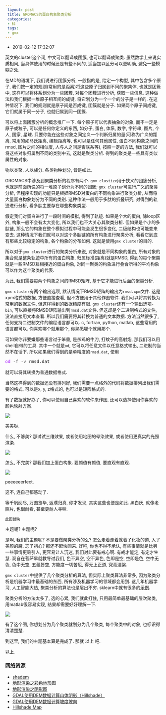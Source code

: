```yaml
---
 layout: post
 title: GROMACS的蛋白构象聚类分析
 categories:
 - 科
 tags:
 - gmx
---
```


- 2019-02-12 17:32:07

英文的cluster这个词, 中文可以翻译成团簇, 也可以翻译成聚类. 虽然数学上来说实质相同, 当具体使用的时候还是有些不同的, 适当加以区分可以更明确, 避免一些模糊之处.

在MD的语境下, 我们说进行团簇分析, 一般指的是, 给定一个构型, 其中包含多个原子, 我们按一定的规则(常用的是距离)将这些原子归属到不同的聚集体, 也就是团簇中, 这样可以将体系划分为一些团簇, 对每个团簇进行分析, 获取一些信息. 这种做法和我们根据一堆原子相互间的成键, 将它划分为一个一个的分子是一样的. 在这种情况下, 我们的规则就是原子间是否成键, 团簇就是分子. 如果两个原子间成键, 它们就属于同一分子, 也就归属到同一团簇.

可以将上面团簇分析的概念推广一下. 每个原子可以代表抽象的对象, 而不一定是原子或粒子, 可以是任何你定义的东西, 如分子, 蛋白, 体系, 数字, 字符串, 图片, 个人, 国家, 星球. 只要你能在这些对象之间定义一个判断归属的量(可称为广义的距离, 常用的如马氏距离, 编辑距离等, 也可以是任何其他属性, 蛋白不同构象之间的rmsd, 图片之间的相似度, 人与人之间是否联系等), 按照一定的方法, 我们就可以将这些对象归属到不同的类别中去, 这就是聚类分析. 得到的聚类是一些具有类似属性的对象.

物以类聚, 人以族分. 各类物种划分, 皆是如此.

GROMACS中涉及到聚类分析的程序有两个. `gmx clustize`用于狭义的团簇分析, 也就是前面所说的将一堆原子划分为不同的团簇; `gmx cluster`可进行广义的聚类分析, 但程序实现的功能只是根据RMSD对蛋白的不同构象进行聚类分析, 从而将大量蛋白构象划分为不同的类别. 这种作法一般用于多肽的折叠研究, 对得到的轨迹进行分析, 看多肽主要存在哪些构象类型.

假定我们对蛋白进行了一段时间的模拟, 得到了轨迹. 如果是个大的蛋白, 除loop区外, 构象一般不会有太大变化, 所以我们也不大关心其聚类分析. 但如果是个小的多肽链, 那么它的构象在整个模拟过程中可能会发生很多变化, 二级结构也可能变来变去. 这种情况下我们就可以对这个多肽链的所有构象进行聚类分析, 看看它到底有那些比较稳定的构象, 各个构象的分布如何. 这就是使用`gmx cluster`的目的.

所以对于`gmx cluster`进行的聚类分析来说, 对象就是不同构象的蛋白, 所有对象的集合就是整条轨迹中所有的蛋白构象, 归属标准(距离)就是RMSD, 得到的每个聚类就是一些RMSD互相接近的蛋白构象, 对同一聚类的构象进行叠合所得的平均构象可以作为这个聚类的代表.

为此, 我们需要每两个构象之间的RMSD矩阵, 基于它才能进行后面的聚类分析.

`gmx cluster`有两个输出选项, 默认情况下RMSD矩阵的输出为`rmsd.xpm`文件. 这是xpm格式的数据, 方便直接查看, 但不方便用于其他作图软件. 我们可以将其转换为常用的数据文件, 但这样得到的数据精度有限. `gmx cluster`还有一个输出选项`-bin`, 可以直接将RMSD矩阵输出到`rmsd.dat`文件. 但这却是个二进制格式的文件, 没法直接用文本查看. 所以我们需要将其转换为普通的文本数据. 方法当然很多了, 任何支持二进制文件的编程语言都可以. c, fortran, python, matlab, 这些常用的语言都可以. 你喜欢哪个就用那个, 你熟悉哪个就用那个.

可如果你非要嫌那些语言过于笨重, 是杀鸡的牛刀, 打蚊子的高射炮, 那我们可以用shell自带的工具. 其中一个就是`od`, 它可以将任意文件以任意格式输出, 二进制的当然不在话下. 所以如果我们得到的是单精度的`rmsd.dat`, 使用

<div class="highlight"><pre style="line-height:125%"><span style="color:#A2F">od</span> <span style="color:#666">-f</span> <span style="color:#666">-v</span> rmsd.dat</pre></div>

就可以将其转换为普通数据格式.

当然这样得到的数据还没有排列好, 我们需要一点格外的代码将数据排列出我们需要的格式, 可以是x, y, z格式的, 也可以是矩阵格式的.

有了数据就好办了, 你可以使用自己喜欢的软件来作图, 还可以选择使用你喜欢的[颜色映射方案](http://jerkwin.github.io/2019/02/08/gnuplot%E5%88%86%E6%AE%B5%E6%8B%9F%E5%90%88%E9%A2%9C%E8%89%B2%E6%98%A0%E5%B0%84%E8%A1%A8%E8%BE%BE%E5%BC%8F/).

![](https://jerkwin.github.io/pic/gmxcluster_cm.png)

美美哒.

什么, 不够美? 那试试三维效果, 或者使用地图的晕染效果, 或者使用更真实的光照渲染.

![](https://jerkwin.github.io/pic/gmxcluster_3d.png)

怎么, 不完美? 那我们加上蛋白构象. 要颜值有颜值, 要直观有直观.

![](https://jerkwin.github.io/pic/gmxcluster_mol.png)

peeeeeerfect.

这不, 连自己都感动了.

等千帆阅尽, 万图览毕, 返璞归真, 你才发现, 其实这些也便是如此. 黑白灰, 就像老照片, 也很耐看, 甚至更耐人寻味.

	此图暂缺

主题呢? 主题呢?

是啊, 我们的主题呢? 不是要做聚类分析的么? 怎么走着走着就着了化妆的道, 入了美颜的魔, 忘了初心? 那还不赶快回来. 好吧, 你也不得不承认, 有些事情就是比另一些事情更吸引人, 更容易让人沉迷, 我们对此要有戒心啊. 有戒才能定, 有定才生慧. 观自在菩萨早就教导过我们, 色不异空, 空不异色, 色即是空, 空即是色, 空中无色, 色中无空, 五蕴皆空, 方能度一切苦厄, 得无上正道, 究竟涅槃.

`gmx cluster`中提供了几个聚类分析的算法, 但实际上聚类算法非常多, 因为聚类分析是机器学习中最基础的东西, 所有涉及机器学习的领域都会用到. 这几年机器学习, 人工智能大热, 聚类分析的算法也是层出不穷. sklearn中就有很多的[示例](https://scikit-learn.org/stable/modules/clustering.html).

聚类分析的方法太多了, 选的心累, 我们就此打住, 只用最简单最基础的层次聚类, 用matlab很容易实现, 结果却需要好好理解一下.

![](https://jerkwin.github.io/pic/gmxcluster_hie.png)

有了这个图, 你想划分为几个聚类就划分为几个聚类, 每个聚类中的对象, 也标识得清清楚楚.

到这里, 我们的主题基本算是完成了. 那就 以上 吧.

以上.

### 网络资源

- [shadem](https://ww2.mathworks.cn/matlabcentral/fileexchange/49065-shadem)
- [地形渲染之彩色地形图](https://www.cnblogs.com/gisangela/archive/2013/01/15/2861361.html)
- [地形渲染之阴影图](http://www.dsac.cn/Software/Detail/21914)
- [GDAL使用DEM数据计算山体阴影（Hillshade）](https://blog.csdn.net/liminlu0314/article/details/8515483)
- [GDAL使用DEM数据计算坡度坡向](https://blog.csdn.net/liminlu0314/article/details/8498985)
- [Hillshade Map](http://gmt-tutorials.org/en/hillshading.html)
